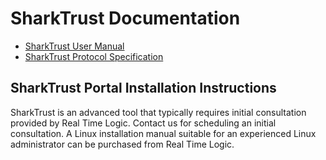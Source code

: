 # SharkTrust Documentation

* [SharkTrust User Manual](SharkTrust-User-Manual.pdf)
* [SharkTrust Protocol Specification](SharkTrust-Protocol-Specification.pdf)

## SharkTrust Portal Installation Instructions

SharkTrust is an advanced tool that typically requires initial
consultation provided by Real Time Logic. Contact us for scheduling an
initial consultation. A Linux installation manual suitable for an
experienced Linux administrator can be purchased from Real Time Logic.
